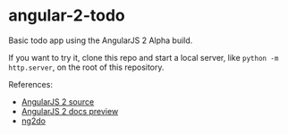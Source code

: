 # angular-2-todo
Basic todo app using the AngularJS 2 Alpha build.

If you want to try it, clone this repo and start a local server, like `python -m http.server`, on the root of this repository.

References:
- [AngularJS 2 source](https://github.com/angular/angular/tree/6bfa48bc6415c9c80b53b512e9d14735e4608e3a/modules/angular2/src)
- [AngularJS 2 docs preview](https://github.com/angular/angular/tree/6bfa48bc6415c9c80b53b512e9d14735e4608e3a/modules/angular2/docs)
- [ng2do](https://github.com/davideast/ng2do)
